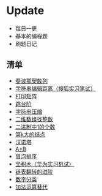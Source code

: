 # Update
- 每日一更
- 基本的编程题
- 刷题日记

## 清单 ##
- [斐波那契数列](https://github.com/chenyuze/OJ-etc./blob/master/Fibonacci.java)
- [字符串编辑距离（搜狐实习笔试）](https://github.com/chenyuze/OJ-etc./blob/master/StringEdit.java)
- [打印矩阵](https://github.com/chenyuze/OJ-etc./blob/master/PrintMatrix.java)
- [跳台阶](https://github.com/chenyuze/OJ-etc./blob/master/JumpFloor.java)
- [字符串压缩](https://github.com/chenyuze/OJ-etc./blob/master/Zipper.java)
- [二维数组找整数](https://github.com/chenyuze/OJ-etc./blob/master/FindIntInArray.java)
- [二进制中1的个数](https://github.com/chenyuze/OJ/blob/master/NumberOf1.java)
- [第k大的结点](https://github.com/chenyuze/OJ/blob/master/KthNode.java)
- [汉诺塔](https://github.com/chenyuze/OJ/blob/master/Hanoi.java)
- [A+B](https://github.com/chenyuze/OJ/blob/master/AplusB.java)
- [冒泡排序](https://github.com/chenyuze/OJ/blob/master/BubbleSort.c)
- [垒积木（华为实习机试）](https://github.com/chenyuze/OJ/blob/master/dp.c)
- [链表翻转的进阶](https://github.com/chenyuze/OJ/blob/master/ReverseListFromNthToMth.java)
- [数字分类](https://github.com/chenyuze/OJ/blob/master/DigitalClassify.java)
- [加法运算替代](https://github.com/chenyuze/OJ/blob/master/AddSubstitution.java)
